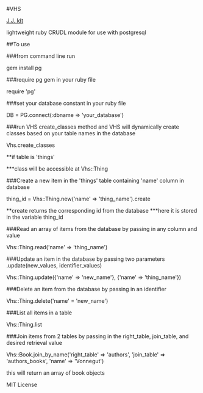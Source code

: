 #VHS

[J.J. Idt](https://github.com/jjidt)

lightweight ruby CRUDL module for use with postgresql

##To use

###from command line run

gem install pg

###require pg gem in your ruby file

require 'pg'

###set your database constant in your ruby file

DB = PG.connect(:dbname => 'your_database')

###run VHS create_classes method and VHS will dynamically create classes based on your table names in the database

Vhs.create_classes

**if table is 'things'

***class will be accessible at Vhs::Thing

###Create a new item in the 'things' table containing 'name' column in database

thing_id = Vhs::Thing.new('name' => 'thing_name').create

**create returns the corresponding id from the database
***here it is stored in the variable thing_id

###Read an array of items from the database by passing in any column and value

Vhs::Thing.read('name' => 'thing_name')

###Update an item in the database by passing two parameters .update(new_values, identifier_values)

Vhs::Thing.update({'name' => 'new_name'}, {'name' => 'thing_name'})

###Delete an item from the database by passing in an identifier

Vhs::Thing.delete('name' = 'new_name')

###List all items in a table

Vhs::Thing.list

###Join items from 2 tables by passing in the right_table, join_table, and desired retrieval value

Vhs::Book.join_by_name('right_table' => 'authors', 'join_table' => 'authors_books', 'name' => 'Vonnegut')

this will return an array of book objects

MIT License
